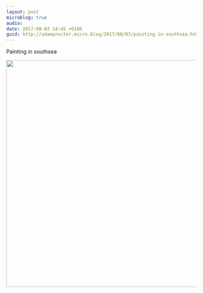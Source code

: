```yaml
---
layout: post
microblog: true
audio: 
date: 2017-08-03 14:45 +0100
guid: http://adamprocter.micro.blog/2017/08/03/painting-in-southsea.html
---
```

Painting in southsea

<img src="http://discursive.adamprocter.co.uk/uploads/2017/097d967532.jpg" width="600" height="600" />
